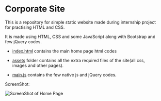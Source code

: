 # Corporate Site

This is a repository for simple static website made during internship project for practising HTML and CSS.

It is made using HTML, CSS and some JavaScript along with Bootstrap and few jQuery codes.


- [index.html](https://github.com/sthsuyash/Corporate-Site/blob/main/index.html) contains the main home page html codes

- [assets](https://github.com/sthsuyash/Corporate-Site/tree/main/assets) folder contains all the extra required files of the site(all css, images and other pages).

- [main.js](https://github.com/sthsuyash/Corporate-Site/tree/main/main.js) contains the few native js and jQuery codes.

ScreenShot:

![ScreenShot of Home Page](https://github.com/sthsuyash/Corporate-Site/tree/main/assets/images/ss.jpg)
